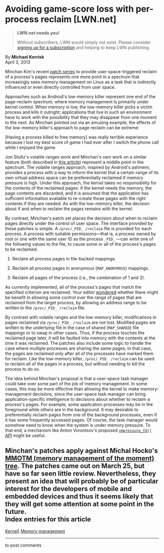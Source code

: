 # Avoiding game-score loss with per-process reclaim [LWN.net]

> **LWN.net needs you!**
> 
> Without subscribers, LWN would simply not exist. Please consider [signing up for a subscription](/Promo/nst-nag2/subscribe) and helping to keep LWN publishing. 

By **Michael Kerrisk**  
April 3, 2013 

Minchan Kim's recent [patch series](/Articles/545669/) to provide user-space-triggered reclaim of a process's pages represents one more point in a spectrum that increasingly sees memory management on Linux as a task that is indirectly influenced or even directly controlled from user space. 

Approaches such as Android's low-memory killer represent one end of the page-reclaim spectrum, where memory management is primarily under kernel control. When memory is low, the low-memory killer picks a victim process and kills it outright; applications that live in such an environment have to work with the possibility that they may disappear from one moment to the next. As Minchan pointed out via an amusing example, the effects of the low-memory killer's approach to page reclaim can be extreme: 

[Having a process killed to free memory] was really terrible experience because I lost my best score of game I had ever after I switch the phone call while I enjoyed the game 

Jon Stultz's volatile ranges work and Minchan's own work on a similar feature (both described in [this article](/Articles/522135/)) represent a middle point in the spectrum. The volatile ranges approach, inspired by Android's ashmem, provides a process with a way to inform the kernel that a certain range of its own virtual address space can be preferentially reclaimed if memory pressure is high. Under this approach, the kernel takes no responsibility for the contents of the reclaimed pages: if the kernel needs the memory, the page contents are discarded, and it is assumed that the application has sufficient information available to re-create those pages with the right contents if they are needed. As with the low-memory killer, the decision about if and when to reclaim the pages remains with the kernel. 

By contrast, Minchan's patch set places the decision about when to reclaim pages directly under the control of user space. The interface provided by these patches is simple. A `/proc/_PID_ /reclaim` file is provided for each process. A process with suitable permissions—that is, a process owned by root or one with the same user ID as the process `_PID_` —can write one of the following values to the file, to cause some or all of the process's pages to be reclaimed: 

  1. Reclaim all process pages in file-backed mappings. 

  2. Reclaim all process pages in anonymous (`MAP_ANONYMOUS`) mappings. 

  3. Reclaim all pages of the process (i.e., the combination of 1 and 2). 




As currently implemented, all of the process's pages that match the specified criterion are reclaimed. Your editor [wondered](/Articles/545817/) whether there might be benefit in allowing some control over the range of pages that are reclaimed from the target process, by allowing an address range to be written to the `/proc/_PID_ /reclaim` file. 

By contrast with volatile ranges and the low-memory killer, modifications in pages reclaimed via `/proc/_PID_ /reclaim` are not lost. Modified pages are written to the underlying file in the case of shared (`MAP_SHARED`) file mappings or to swap in other cases. Thus, if the process touches the reclaimed page later, it will be faulted into memory with the contents at the time it was reclaimed. The patches also include some logic to handle the case where multiple processes are sharing the same pages; in that case, the pages are reclaimed only after all of the processes have marked them for reclaim. Like the low-memory killer, `/proc/_PID_ /reclaim` can be used to reclaim all of the pages in a process, but without needing to kill the process to do so. 

The idea behind Minchan's proposal is that a user-space task manager could take over some part of the job of memory management. In some cases, this may be more effective than allowing the kernel to make memory-management decisions, since the user-space task manager can bring application-specific intelligence to decisions about whether to reclaim a process's pages. For example, some application processes may be in the foreground while others are in the background. It may desirable to preferentially reclaim pages from one of the background processes, even if it has some frequently accessed pages. Of course, the task manager would somehow need to know when the system is under memory pressure. To that end, a mechanism like Anton Vorontsov's proposed [`vmpressure_fd()` API](/Articles/524742/) might be useful. 

Minchan's patches apply against Michal Hocko's [MMOTM (memory management of the moment) tree](https://git.kernel.org/cgit/linux/kernel/git/mhocko/mm.git/). The patches came out on March 25, but have so far seen little review. Nevertheless, they present an idea that will probably be of particular interest for the developers of mobile and embedded devices and thus it seems likely that they will get some attention at some point in the future.  
Index entries for this article  
---  
[Kernel](/Kernel/Index)| [Memory management](/Kernel/Index#Memory_management)  
  


* * *

to post comments 
